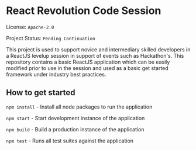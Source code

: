 # React Revolution Code Session
License: ``Apache-2.0``

Project Status: ``Pending Continuation``

This project is used to support novice and intermediary skilled developers in a ReactJS levelup session in support of events such as Hackathon's. This repository contains a basic ReactJS application which can be easily modified prior to use in the session and used as a basic get started framework under industry best practices. 

## How to get started
``npm install`` - Install all node packages to run the application

``npm start`` - Start development instance of the application

``npm build`` - Build a production instance of the application

``npm test`` - Runs all test suites against the application

